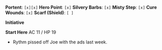 **Portent**: `[x][x]`
**Hero Point**: `[x]`
**Silvery Barbs**: `[x]`
**Misty Step**: `[x]`
**Cure Wounds**: `[x]`
**Scarf (Shield)**: `[ ]`

**Initiative**

**Start Here**
AC 11 / HP 19

- Rythm pissed off Joe with the ads last week. 